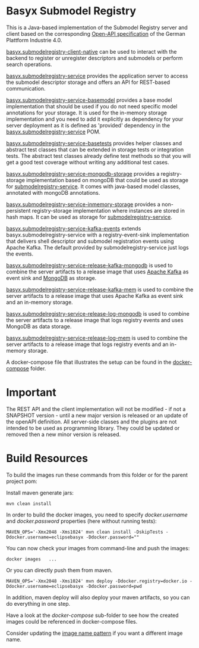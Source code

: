 # Basyx Submodel Registry

This is a Java-based implementation of the Submodel Registry server and client based on the corresponding [Open-API specification](ttps://app.swaggerhub.com/apis/Plattform_i40/SubmodelRegistryServiceSpecification/V3.0.1_SSP-001) of the German Plattform Industrie 4.0.

[basyx.submodelregistry-client-native](basyx.submodelregistry-client-native/README.md) can be used to interact with the backend to register or unregister descriptors and submodels or perform search operations.

[basyx.submodelregistry-service](basyx.submodelregistry-service/README.md) provides the application server to access the submodel descriptor storage and offers an API for REST-based communication.

[basyx.submodelregistry-service-basemodel](basyx.submodelregistry-service-basemodel/README.md) provides a base model implementation that should be used if you do not need specific model annotations for your storage. It is used for the in-memory storage implementation and you need to add it explicitly as dependency for your server deployment as it is defined as 'provided' dependency in the [basyx.submodelregistry-service](basyx.submodelregistry-service/README.md) POM.

[basyx.submodelregistry-service-basetests](basyx.submodelregistry-service-basetests/README.md) provides helper classes and abstract test classes that can be extended in storage tests or integration tests. The abstract test classes already define test methods so that you will get a good test coverage without writing any additional test cases.

[basyx.submodelregistry-service-mongodb-storage](basyx.submodelregistry-service-mongodb-storage/README.md) provides a registry-storage implementation based on mongoDB that could be used as storage for [submodelregistry-service](basyx.submodelregistry-service/README.md). It comes with java-based model classes, annotated with mongoDB annotations.

[basyx.submodelregistry-service-inmemory-storage](basyx.submodelregistry-service-inmemory-storage/README.md) provides a non-persistent registry-storage implementation where instances are stored in hash maps. It can be used as storage for [submodelregistry-service](basyx.submodelregistry-service/README.md).

[basyx.submodelregistry-service-kafka-events](basyx.submodelregistry-service-kafka-events/README.md) extends basyx.submodelregistry-service with a registry-event-sink implementation that delivers shell descriptor and submodel registration events using Apache Kafka. The default provided by submodelregistry-service just logs the events.

[basyx.submodelregistry-service-release-kafka-mongodb](basyx.submodelregistry-service-release-kafka-mongodb/README.md) is used to combine the server artifacts to a release image that uses [Apache Kafka](https://kafka.apache.org/) as event sink and [MongoDB](https://www.mongodb.com/) as storage.

[basyx.submodelregistry-service-release-kafka-mem](basyx.submodelregistry-service-release-kafka-mem/README.md) is used to combine the server artifacts to a release image that uses Apache Kafka as event sink and an in-memory storage.

[basyx.submodelregistry-service-release-log-mongodb](basyx.submodelregistry-service-release-log-mongodb/README.md) is used to combine the server artifacts to a release image that logs registry events and uses MongoDB as data storage.

[basyx.submodelregistry-service-release-log-mem](basyx.submodelregistry-service-release-log-mem/README.md) is used to combine the server artifacts to a release image that logs registry events and an in-memory storage.

A docker-compose file that illustrates the setup can be found in the [docker-compose](docker-compose/docker-compose.yml) folder.


# Important

The REST API and the client implementation will not be modified - if not a SNAPSHOT version - until a new major version is released or an update of the openAPI definition. All server-side classes and the plugins are not intended to be used as programming library. They could be updated or removed then a new minor version is released.

# Build Resources

To build the images run these commands from this folder or for the parent project pom:

Install maven generate jars:

``` shell 
mvn clean install
```

In order to build the docker images, you need to specify *docker.username* and *docker.password* properties (here without running tests):

``` shell
MAVEN_OPS='-Xmx2048 -Xms1024' mvn clean install -DskipTests -Ddocker.username=eclipsebasyx -Ddocker.password=""
```

You can now check your images from command-line and push the images:
``` shell 
docker images   ...
```
Or you can directly push them from maven. 

``` shell 
MAVEN_OPS='-Xmx2048 -Xms1024' mvn deploy -Ddocker.registry=docker.io -Ddocker.username=eclipsebasyx -Ddocker.password=pwd
```
In addition, maven deploy will also deploy your maven artifacts, so you can do everything in one step.

Have a look at the *docker-compose* sub-folder to see how the created images could be referenced in docker-compose files.

Consider updating the [image name pattern](pom.xml#L16) if you want a different image name.